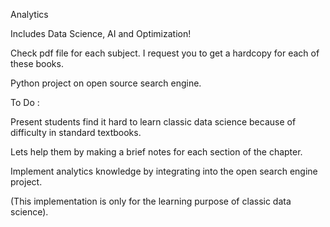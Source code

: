 Analytics

Includes Data Science, AI and Optimization!

Check pdf file for each subject. I request you to get a hardcopy for each of these books.

Python project on open source search engine.

To Do :

Present students find it hard to learn classic data science because of difficulty in standard textbooks.

Lets help them by making a brief notes for each section of the chapter.

Implement analytics knowledge by integrating into the open search engine project. 

(This implementation is only for the learning purpose of classic data science).
